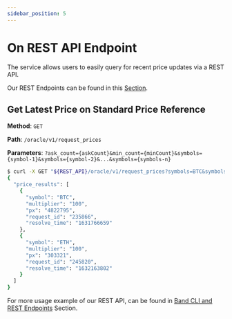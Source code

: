 ```yaml
---
sidebar_position: 5
---
```


# On REST API Endpoint

The service allows users to easily query for recent price updates via a REST API.

Our REST Endpoints can be found in this [Section](/develop/api-endpoints).

## Get Latest Price on Standard Price Reference

**Method**: `GET`

**Path**: `/oracle/v1/request_prices`

**Parameters**: `?ask_count={askCount}&min_count={minCount}&symbols={symbol-1}&symbols={symbol-2}&...&symbols={symbols-n}`

```bash
$ curl -X GET "${REST_API}/oracle/v1/request_prices?symbols=BTC&symbols=ETH&ask_count=4&min_count=3"
{
  "price_results": [
    {
      "symbol": "BTC",
      "multiplier": "100",
      "px": "4822795",
      "request_id": "235866",
      "resolve_time": "1631766659"
    },
    {
      "symbol": "ETH",
      "multiplier": "100",
      "px": "303321",
      "request_id": "245820",
      "resolve_time": "1632163802"
    }
  ]
}
```

For more usage example of our REST API, can be found in [Band CLI and REST Endpoints](/develop/band-cli-rest-endpoints) Section.
